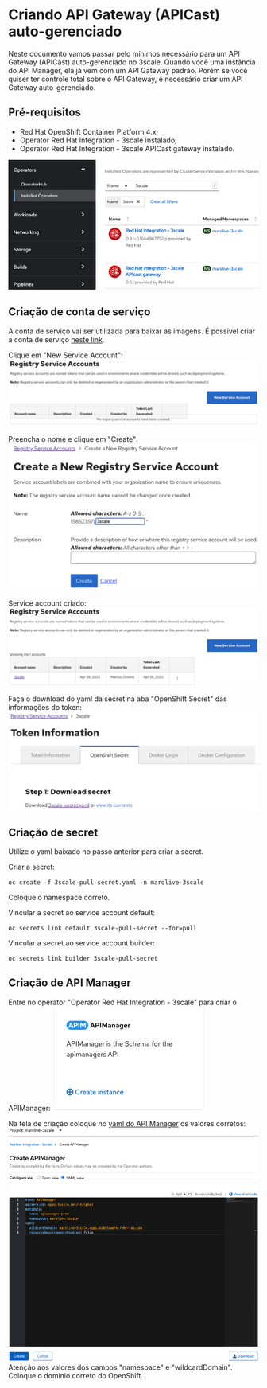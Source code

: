 # Criando API Gateway (APICast) auto-gerenciado

Neste documento vamos passar pelo mínimos necessário para um API Gateway (APICast) auto-gerenciado no 3scale. Quando você uma instância do API Manager, 
ela já vem com um API Gateway padrão. Porém se você quiser ter controle total sobre o API Gateway, é necessário criar um API Gateway auto-gerenciado.

## Pré-requisitos
- Red Hat OpenShift Container Platform 4.x;
- Operator Red Hat Integration - 3scale instalado;
- Operator Red Hat Integration - 3scale APICast gateway instalado.  

![installed-operators.png](/resources/img/installed-operators.png "Installed Operators")

## Criação de conta de serviço

A conta de serviço vai ser utilizada para baixar as imagens. É possível criar a conta de serviço [neste link](https://access.redhat.com/terms-based-registry/#/).

Clique em "New Service Account":
![new-service-account.png](/resources/img/new-service-account.png "New Service Account")

Preencha o nome e clique em "Create":
![service-account-form.png](/resources/img/service-account-form.png "Service Account Form")

Service account criado:
![service-account-created.png](/resources/img/service-account-created.png "Service Account Created")

Faça o download do yaml da secret na aba "OpenShift Secret" das informações do token:
![download-secret.png](/resources/img/download-secret.png "Download Secret")

## Criação de secret

Utilize o yaml baixado no passo anterior para criar a secret.

Criar a secret:
```
oc create -f 3scale-pull-secret.yaml -n marolive-3scale
```
Coloque o namespace correto.

Vincular a secret ao service account default:
```
oc secrets link default 3scale-pull-secret --for=pull
```

Vincular a secret ao service account builder:
```
oc secrets link builder 3scale-pull-secret
```

## Criação de API Manager

Entre no operator "Operator Red Hat Integration - 3scale" para criar o APIManager:
![create-apimanager.png](/resources/img/create-apimanager.png "Create APIManager")

Na tela de criação coloque no [yaml do API Manager](apimanager.yaml) os valores corretos:
![apimanager-yaml.png](/resources/img/apimanager-yaml.png "APIManager yaml")
Atenção aos valores dos campos "namespace" e "wildcardDomain". Coloque o domínio correto do OpenShift.